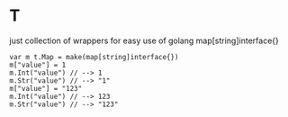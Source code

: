 # T

just collection of wrappers for easy use of golang map[string]interface{}

```
var m t.Map = make(map[string]interface{})
m["value"] = 1
m.Int("value") // --> 1
m.Str("value") // --> "1"
m["value"] = "123"
m.Int("value") // --> 123
m.Str("value") // --> "123"
```